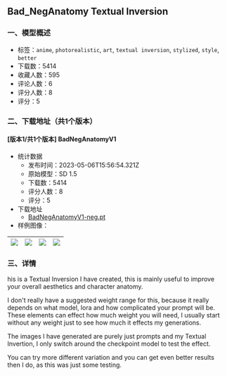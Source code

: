## Bad_NegAnatomy Textual Inversion
### 一、模型概述

- 标签：`anime`, `photorealistic`, `art`, `textual inversion`, `stylized`, `style`, `better`
- 下载数：5414
- 收藏人数：595
- 评论人数：6
- 评分人数：8
- 评分：5

### 二、下载地址（共1个版本）

#### [版本1/共1个版本] BadNegAnatomyV1

- 统计数据
  - 发布时间：2023-05-06T15:56:54.321Z
  - 原始模型：SD 1.5
  - 下载数：5414
  - 评分人数：8
  - 评分：5
- 下载地址
  - [BadNegAnatomyV1-neg.pt](https://civitai.com/api/download/models/64063)
- 样例图像：

| <img src="https://image.civitai.com/xG1nkqKTMzGDvpLrqFT7WA/635c8081-3923-448a-8c28-ed671941098d/width=450/707329.jpeg" /> | <img src="https://image.civitai.com/xG1nkqKTMzGDvpLrqFT7WA/be1c7b70-7e78-4894-aa2d-991568f1e940/width=450/707323.jpeg" /> | <img src="https://image.civitai.com/xG1nkqKTMzGDvpLrqFT7WA/508e9407-ca1b-4a04-be8f-16434d17c4b7/width=450/707325.jpeg" /> | <img src="https://image.civitai.com/xG1nkqKTMzGDvpLrqFT7WA/0da80508-44f9-4336-9aff-d67e633bf812/width=450/707330.jpeg" /> |
| ---- | ---- | ---- | ---- |


### 三、详情
<p>his is a Textual Inversion I have created, this is mainly useful to improve your overall aesthetics and character anatomy.</p><p></p><p>I don't really have a suggested weight range for this, because it really depends on what model, lora and how complicated your prompt will be. These elements can effect how much weight you will need, I usually start without any weight just to see how much it effects my generations.</p><p></p><p>The images I have generated are purely just prompts and my Textual Invertion, I only switch around the checkpoint model to test the effect.</p><p>You can try more different variation and you can get even better results then I do, as this was just some testing.</p>